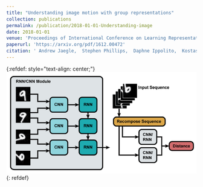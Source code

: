 ```yaml
---
title: "Understanding image motion with group representations"
collection: publications
permalink: /publication/2018-01-01-Understanding-image
date: 2018-01-01
venue: 'Proceedings of International Conference on Learning Representations (ICLR)'
paperurl: 'https://arxiv.org/pdf/1612.00472'
citation: ' Andrew Jaegle,  Stephen Phillips,  Daphne Ippolito,  Kostas Daniilidis, &quot;Understanding image motion with group representations.&quot; Proceedings of International Conference on Learning Representations (ICLR), 2018.'
---
```

{:refdef: style="text-align: center;"}
![Architecture for network trained in "Understanding image motion with group representations"](/images/understanding_image_motion.png)
{: refdef}
